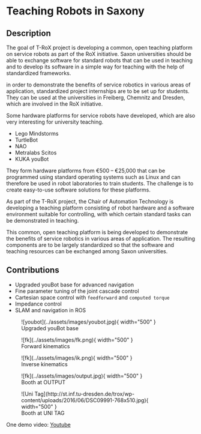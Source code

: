 # Teaching Robots in Saxony

## Description

The goal of T-RoX project is developing a common, open teaching platform on service robots as part of the RoX initiative. Saxon universities should be able to exchange software for standard robots that can be used in teaching and to develop its software in a simple way for teaching with the help of standardized frameworks.

in order to demonstrate the benefits of service robotics in various areas of application, standardized project internships are to be set up for students. They can be used at the universities in Freiberg, Chemnitz and Dresden, which are involved in the RoX initiative.

Some hardware platforms for service robots have developed, which are also very interesting for university teaching.

- Lego Mindstorms
- TurtleBot
- NAO
- Metralabs Scitos
- KUKA youBot

They form hardware platforms from €500 – €25,000 that can be programmed using standard operating systems such as Linux and can therefore be used in robot laboratories to train students. The challenge is to create easy-to-use software solutions for these platforms.

As part of the T-RoX project, the Chair of Automation Technology is developing a teaching platform consisting of robot hardware and a software environment suitable for controlling, with which certain standard tasks can be demonstrated in teaching.

This common, open teaching platform is being developed to demonstrate the benefits of service robotics in various areas of application. The resulting components are to be largely standardized so that the software and teaching resources can be exchanged among Saxon universities.

## Contributions

- Upgraded youBot base for advanced navigation
- Fine parameter tuning of the joint cascade control
- Cartesian space control with `feedforward` and `computed torque`
- Impedance control
- SLAM and navigation in ROS

<figure markdown>
  ![youbot](../assets/images/youbot.jpg){ width="500" }
  <figcaption>Upgraded youBot base<f/igcaption>
</figure>

<figure markdown>
  ![fk](../assets/images/fk.png){ width="500" }
  <figcaption>Forward kinematics<f/igcaption>
</figure>
<figure markdown>
  ![fk](../assets/images/ik.png){ width="500" }
  <figcaption>Inverse kinematics<f/igcaption>
</figure>

<figure markdown>
  ![fk](../assets/images/output.jpg){ width="500" }
  <figcaption>Booth at OUTPUT<f/igcaption>
</figure>
<figure markdown>
  ![Uni Tag](http://st.inf.tu-dresden.de/trox/wp-content/uploads/2016/06/DSC09991-768x510.jpg){ width="500" }
  <figcaption>Booth at UNI TAG<f/igcaption>
</figure>

<!-- [<figure markdown>![Logo Drawing](https://img.youtube.com/vi/3n7n1EgOYeo/0.jpg){ width="500" }<figcaption>One demo video<f/igcaption></figure>](https://www.youtube.com/watch?v=3n7n1EgOYeo) -->
 One demo video: [Youtube](https://www.youtube.com/watch?v=3n7n1EgOYeo)
